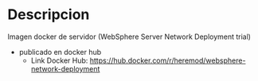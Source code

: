 # Descripcion

Imagen docker de servidor (WebSphere Server Network Deployment trial)
* publicado en docker hub
  * Link Docker Hub: https://hub.docker.com/r/heremod/websphere-network-deployment 
